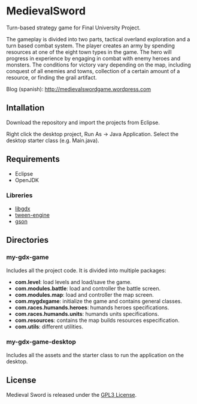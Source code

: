 MedievalSword
=============

Turn-based strategy game for Final University Project.

The gameplay is divided into two parts, tactical overland exploration and a turn based combat system.
The player creates an army by spending resources at one of the eight town types in the game.
The hero will progress in experience by engaging in combat with enemy heroes and monsters.
The conditions for victory vary depending on the map, including conquest of all enemies and towns,
collection of a certain amount of a resource, or finding the grail artifact.

Blog (spanish): http://medievalswordgame.wordpress.com

## Intallation

Download the repository and import the projects from Eclipse.

Right click the desktop project, Run As -> Java Application. Select the desktop starter class (e.g. Main.java).

## Requirements

* Eclipse
* OpenJDK

### Libreries

* [libgdx](https://github.com/libgdx/libgdx/)
* [tween-engine](https://github.com/dorkbox/TweenEngine)
* [gson](https://code.google.com/p/google-gson/)


## Directories

### my-gdx-game

Includes all the project code. It is divided into multiple packages:

* **com.level**: load levels and load/save the game.
* **com.modules.battle**: load and controller the battle screen.
* **com.modules.map**: load and controller the map screen.
* **com.mygdxgame**: initialize the game and contains general classes.
* **com.races.humands.heroes**: humands heroes specifications.
* **com.races.humands.units**: humands units specifications.
* **com.resources**: contains the map builds resources especification.
* **com.utils**: different utilities.

### my-gdx-game-desktop

Includes all the assets and the starter class to run the application on the desktop.

## License

Medieval Sword is released under the [GPL3 License](http://www.gnu.org/licenses/gpl-3.0.html).
